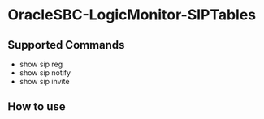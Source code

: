 # OracleSBC-LogicMonitor-SIPTables

## Supported Commands

- show sip reg
- show sip notify
- show sip invite


## How to use

